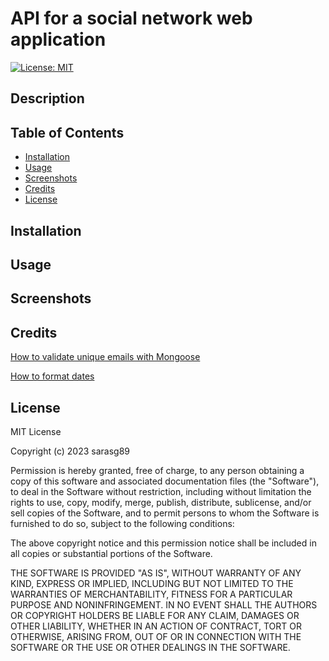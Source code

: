 # API for a social network web application 

[![License: MIT](https://img.shields.io/badge/License-MIT-yellow.svg)](https://opensource.org/licenses/MIT)

## Description

## Table of Contents

- [Installation](#installation)
- [Usage](#usage)
- [Screenshots](#screenshots)
- [Credits](#credits)
- [License](#license)

## Installation

## Usage

## Screenshots

## Credits

[How to validate unique emails with Mongoose](https://masteringjs.io/tutorials/mongoose/mongoose-validate-unique-email)

[How to format dates](https://www.w3schools.com/jsref/jsref_getseconds.asp)

## License

MIT License

Copyright (c) 2023 sarasg89

Permission is hereby granted, free of charge, to any person obtaining a copy of this software and associated documentation files (the "Software"), to deal in the Software without restriction, including without limitation the rights to use, copy, modify, merge, publish, distribute, sublicense, and/or sell copies of the Software, and to permit persons to whom the Software is furnished to do so, subject to the following conditions:

The above copyright notice and this permission notice shall be included in all copies or substantial portions of the Software.

THE SOFTWARE IS PROVIDED "AS IS", WITHOUT WARRANTY OF ANY KIND, EXPRESS OR IMPLIED, INCLUDING BUT NOT LIMITED TO THE WARRANTIES OF MERCHANTABILITY, FITNESS FOR A PARTICULAR PURPOSE AND NONINFRINGEMENT. IN NO EVENT SHALL THE AUTHORS OR COPYRIGHT HOLDERS BE LIABLE FOR ANY CLAIM, DAMAGES OR OTHER LIABILITY, WHETHER IN AN ACTION OF CONTRACT, TORT OR OTHERWISE, ARISING FROM, OUT OF OR IN CONNECTION WITH THE SOFTWARE OR THE USE OR OTHER DEALINGS IN THE SOFTWARE.